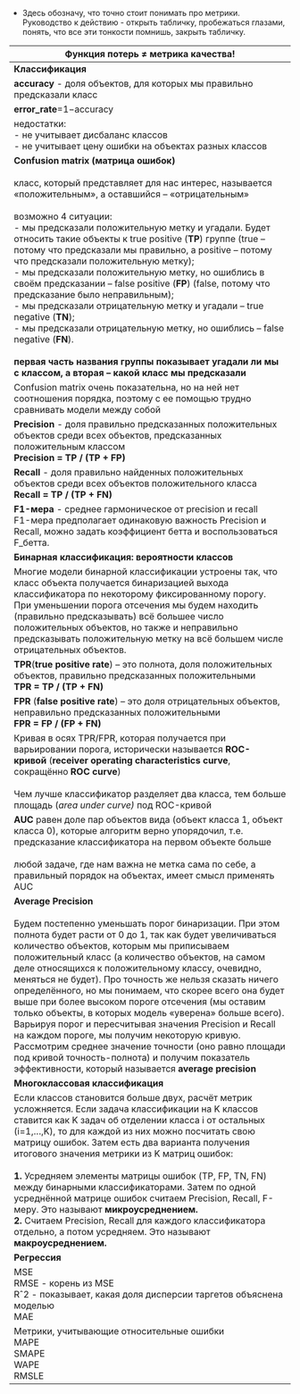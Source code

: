 

- Здесь обозначу, что точно стоит понимать про метрики.
Руководство к действию - открыть табличку, пробежаться глазами, понять, что все эти тонкости помнишь, закрыть табличку.

| Функция потерь ≠ метрика качества!                                                                                                                                                                                                                                                                                                                                                                                                                                                                                                                                                                                                                                                                                                                                                                                                                                                       |
| ---------------------------------------------------------------------------------------------------------------------------------------------------------------------------------------------------------------------------------------------------------------------------------------------------------------------------------------------------------------------------------------------------------------------------------------------------------------------------------------------------------------------------------------------------------------------------------------------------------------------------------------------------------------------------------------------------------------------------------------------------------------------------------------------------------------------------------------------------------------------------------------- |
| **Классификация**                                                                                                                                                                                                                                                                                                                                                                                                                                                                                                                                                                                                                                                                                                                                                                                                                                                                        |
| **accuracy** - доля объектов, для которых мы правильно предсказали класс                                                                                                                                                                                                                                                                                                                                                                                                                                                                                                                                                                                                                                                                                                                                                                                                                 |
| **error_rate**=1−accuracy                                                                                                                                                                                                                                                                                                                                                                                                                                                                                                                                                                                                                                                                                                                                                                                                                                                                |
| недостатки: <br>    - не учитывает дисбаланс классов<br>    - не учитывает цену ошибки на объектах разных классов                                                                                                                                                                                                                                                                                                                                                                                                                                                                                                                                                                                                                                                                                                                                                                        |
| **Confusion matrix (матрица ошибок)**<br>    <br>    класс, который представляет для нас интерес, называется «положительным», а оставшийся – «отрицательным»<br>    <br>    возможно 4 ситуации: <br>    - мы предсказали положительную метку и угадали. Будет относить такие объекты к true positive (**TP**) группе (true – потому что предсказали мы правильно, а positive – потому что предсказали положительную метку);<br>    - мы предсказали положительную метку, но ошиблись в своём предсказании – false positive (**FP**) (false, потому что предсказание было неправильным);<br>    - мы предсказали отрицательную метку и угадали – true negative (**TN**);<br>    -  мы предсказали отрицательную метку, но ошиблись – false negative (**FN**). <br>    <br>    **первая часть названия группы показывает угадали ли мы с классом, а вторая – какой класс мы предсказали** |
| Confusion matrix очень показательна, но на ней нет соотношения порядка, поэтому с ее помощью трудно сравнивать модели между собой                                                                                                                                                                                                                                                                                                                                                                                                                                                                                                                                                                                                                                                                                                                                                        |
| **Precision** - доля правильно предсказанных положительных объектов среди всех объектов, предсказанных положительным классом<br>    **Precision = TP / (TP + FP)**                                                                                                                                                                                                                                                                                                                                                                                                                                                                                                                                                                                                                                                                                                                       |
| **Recall** - доля правильно найденных положительных объектов среди всех объектов положительного класса<br>    **Recall = TP / (TP + FN)**                                                                                                                                                                                                                                                                                                                                                                                                                                                                                                                                                                                                                                                                                                                                                |
| **F1-мера** - среднее гармоническое от precision и recall<br>    F1-мера предполагает одинаковую важность Precision и Recall, можно задать коэффициент бетта и воспользоваться F_бетта.                                                                                                                                                                                                                                                                                                                                                                                                                                                                                                                                                                                                                                                                                                  |
| **Бинарная классификация: вероятности классов**                                                                                                                                                                                                                                                                                                                                                                                                                                                                                                                                                                                                                                                                                                                                                                                                                                          |
| Многие модели бинарной классификации устроены так, что класс объекта получается бинаризацией выхода классификатора по некоторому фиксированному порогу.<br>    При уменьшении порога отсечения мы будем находить (правильно предсказывать) всё большее число положительных объектов, но также и неправильно предсказывать положительную метку на всё большем числе отрицательных объектов.                                                                                                                                                                                                                                                                                                                                                                                                                                                                                               |
| **TPR**(**true positive rate**) – это полнота, доля положительных объектов, правильно предсказанных положительными<br>    **TPR = TP / (TP + FN)**                                                                                                                                                                                                                                                                                                                                                                                                                                                                                                                                                                                                                                                                                                                                       |
| **FPR** (**false positive rate**) – это доля отрицательных объектов, неправильно предсказанных положительными<br>    **FPR = FP / (FP + FN)**                                                                                                                                                                                                                                                                                                                                                                                                                                                                                                                                                                                                                                                                                                                                            |
| Кривая в осях TPR/FPR, которая получается при варьировании порога, исторически называется **ROC-кривой** (**receiver operating characteristics curve**, сокращённо **ROC curve**)<br>    <br>    Чем лучше классификатор разделяет два класса, тем больше площадь (*area under curve)* под ROC-кривой                                                                                                                                                                                                                                                                                                                                                                                                                                                                                                                                                                                    |
| **AUC** равен доле пар объектов вида (объект класса 1, объект класса 0), которые алгоритм верно упорядочил, т.е. предсказание классификатора на первом объекте больше<br>    <br>    любой задаче, где нам важна не метка сама по себе, а правильный порядок на объектах, имеет смысл применять AUC                                                                                                                                                                                                                                                                                                                                                                                                                                                                                                                                                                                      |
| **Average Precision**<br>    <br>    Будем постепенно уменьшать порог бинаризации. При этом полнота будет расти от 0 до 1, так как будет увеличиваться количество объектов, которым мы приписываем положительный класс (а количество объектов, на самом деле относящихся к положительному классу, очевидно, меняться не будет). Про точность же нельзя сказать ничего определённого, но мы понимаем, что скорее всего она будет выше при более высоком пороге отсечения (мы оставим только объекты, в которых модель «уверена» больше всего). Варьируя порог и пересчитывая значения Precision и Recall на каждом пороге, мы получим некоторую кривую.<br>    Рассмотрим среднее значение точности (оно равно площади под кривой точность-полнота) и получим показатель эффективности, который называется **average precision**                                                          |
| **Многоклассовая классификация**                                                                                                                                                                                                                                                                                                                                                                                                                                                                                                                                                                                                                                                                                                                                                                                                                                                         |
| Если классов становится больше двух, расчёт метрик усложняется. Если задача классификации на K классов ставится как K задач об отделении класса i от остальных (i=1,…,K), то для каждой из них можно посчитать свою матрицу ошибок. Затем есть два варианта получения итогового значения метрики из K матриц ошибок:<br>    <br>   **1.** Усредняем элементы матрицы ошибок (TP, FP, TN, FN) между бинарными классификаторами. Затем по одной усреднённой матрице ошибок считаем Precision, Recall, F-меру. Это называют **микроусреднением.**<br>    **2.** Считаем Precision, Recall для каждого классификатора отдельно, а потом усредняем. Это называют **макроусреднением.**                                                                                                                                                                                                        |
| **Регрессия**                                                                                                                                                                                                                                                                                                                                                                                                                                                                                                                                                                                                                                                                                                                                                                                                                                                                            |
| MSE<br>RMSE - корень из MSE <br>Rˆ2 - показывает, какая доля дисперсии таргетов объяснена моделью <br>MAE                                                                                                                                                                                                                                                                                                                                                                                                                                                                                                                                                                                                                                                                                                                                                                                |
| Метрики, учитывающие относительные ошибки<br>MAPE<br>SMAPE <br>WAPE <br>RMSLE                                                                                                                                                                                                                                                                                                                                                                                                                                                                                                                                                                                                                                                                                                                                                                                                            |
  
